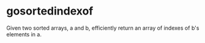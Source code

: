# gosortedindexof
Given two sorted arrays, a and b, efficiently return an array of indexes of b's elements in a.
